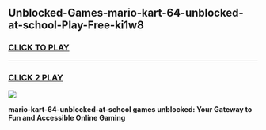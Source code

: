 
## Unblocked-Games-mario-kart-64-unblocked-at-school-Play-Free-ki1w8
<h3>
<a href="https://premium76.site?title=mario-kart-64-unblocked-at-school&ref=23A">CLICK TO PLAY</a></h3>
<hr>

<h3>
<a href="https://premium76.site?title=mario-kart-64-unblocked-at-school&ref=23A">CLICK 2 PLAY</a>
  
</h3>

<a href="https://premium76.site?title=mario-kart-64-unblocked-at-school&ref=23A"><img src="https://clearcache.store/games.png"></a>


**mario-kart-64-unblocked-at-school games unblocked: Your Gateway to Fun and Accessible Online Gaming**
